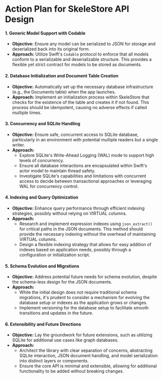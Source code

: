 # Action Plan for SkeleStore API Design

#### 1. **Generic Model Support with Codable**

* **Objective:** Ensure any model can be serialized to JSON for storage and deserialized back into its original form.
* **Approach:** Utilize Swift's `Codable` protocol to enforce that all models conform to a serializable and deserializable structure. This provides a flexible yet strict contract for models to be stored as documents.

#### 2. **Database Initialization and Document Table Creation**

* **Objective:** Automatically set up the necessary database infrastructure (e.g., the Documents table) when the app launches.
* **Approach:** Implement an initialization process within SkeleStore that checks for the existence of the table and creates it if not found. This process should be idempotent, causing no adverse effects if called multiple times.

#### 3. **Concurrency and SQLite Handling**

* **Objective:** Ensure safe, concurrent access to SQLite database, particularly in an environment with potential multiple readers but a single writer.
* **Approach:**
  * Explore SQLite's Write-Ahead Logging (WAL) mode to support high levels of concurrency.
  * Ensure all database interactions are encapsulated within Swift's actor model to maintain thread safety.
  * Investigate SQLite's capabilities and limitations with concurrent access to decide between transactional approaches or leveraging WAL for concurrency control.

#### 4. **Indexing and Query Optimization**

* **Objective:** Enhance query performance through efficient indexing strategies, possibly without relying on VIRTUAL columns.
* **Approach:**
  * Research and implement expression indexes using `json_extract()` for critical paths in the JSON documents. This method should provide the necessary indexing without the overhead of maintaining VIRTUAL columns.
  * Design a flexible indexing strategy that allows for easy addition of indexes based on application needs, possibly through a configuration or initialization script.

#### 5. **Schema Evolution and Migrations**

* **Objective:** Address potential future needs for schema evolution, despite the schema-less design for the JSON documents.
* **Approach:**
  * While the initial design does not require traditional schema migrations, it's prudent to consider a mechanism for evolving the database setup or indexes as the application grows or changes.
  * Implement versioning for the database setup to facilitate smooth transitions and updates in the future.

#### 6. **Extensibility and Future Directions**

* **Objective:** Lay the groundwork for future extensions, such as utilizing SQLite for additional use cases like graph databases.
* **Approach:**
  * Architect the library with clear separation of concerns, abstracting SQLite interaction, JSON document handling, and model serialization into distinct layers or components.
  * Ensure the core API is minimal and extensible, allowing for additional functionality to be added without breaking changes.
